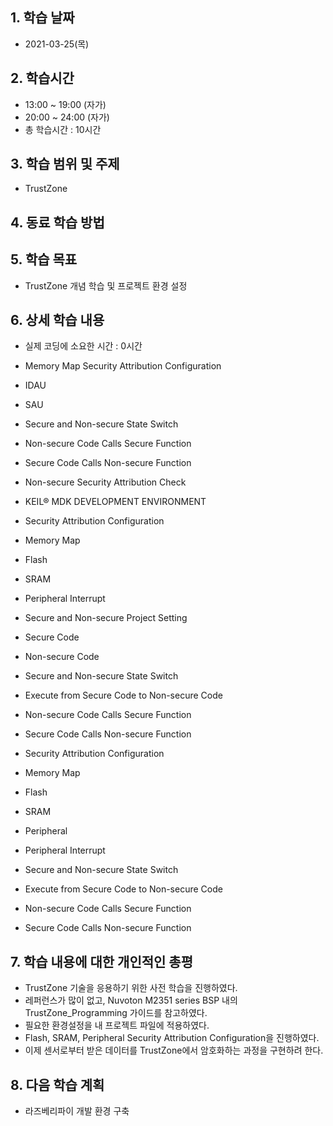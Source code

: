 ## 1. 학습 날짜
+ 2021-03-25(목)

## 2. 학습시간
+ 13:00 ~ 19:00 (자가)   
+ 20:00 ~ 24:00 (자가)
+ 총 학습시간 : 10시간

## 3. 학습 범위 및 주제
+ TrustZone

## 4. 동료 학습 방법


## 5. 학습 목표
+ TrustZone 개념 학습 및 프로젝트 환경 설정

## 6. 상세 학습 내용
+ 실제 코딩에 소요한 시간 : 0시간    
    
+ Memory Map Security Attribution Configuration
+ IDAU
+ SAU
+ Secure and Non-secure State Switch
+ Non-secure Code Calls Secure Function
+ Secure Code Calls Non-secure Function
+ Non-secure Security Attribution Check
+ KEIL® MDK DEVELOPMENT ENVIRONMENT
+ Security Attribution Configuration
+ Memory Map
+ Flash
+ SRAM
+ Peripheral Interrupt
+ Secure and Non-secure Project Setting
+ Secure Code
+ Non-secure Code
+ Secure and Non-secure State Switch
+ Execute from Secure Code to Non-secure Code
+ Non-secure Code Calls Secure Function
+ Secure Code Calls Non-secure Function
+ Security Attribution Configuration
+ Memory Map
+ Flash
+ SRAM
+ Peripheral
+ Peripheral Interrupt
+ Secure and Non-secure State Switch
+ Execute from Secure Code to Non-secure Code
+ Non-secure Code Calls Secure Function
+ Secure Code Calls Non-secure Function


## 7. 학습 내용에 대한 개인적인 총평
+ TrustZone 기술을 응용하기 위한 사전 학습을 진행하였다.
+ 레퍼런스가 많이 없고, Nuvoton M2351 series BSP 내의 TrustZone_Programming 가이드를 참고하였다.
+ 필요한 환경설정을 내 프로젝트 파일에 적용하였다.
+ Flash, SRAM, Peripheral Security Attribution Configuration을 진행하였다.
+ 이제 센서로부터 받은 데이터를 TrustZone에서 암호화하는 과정을 구현하려 한다.

## 8. 다음 학습 계획
+ 라즈베리파이 개발 환경 구축

